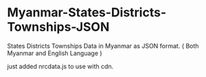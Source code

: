 # Myanmar-States-Districts-Townships-JSON
States Districts Townships Data in Myanmar as JSON format. ( Both Myanmar and English Language )

just added nrcdata.js to use with cdn.